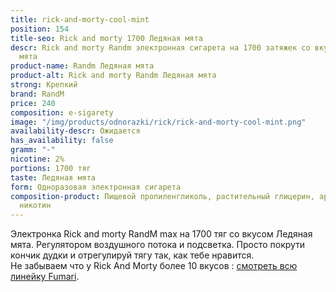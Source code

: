 ```yaml
---
title: rick-and-morty-cool-mint
position: 154
title-seo: Rick and morty 1700 Ледяная мята
descr: Rick and morty Randm электронная сигарета на 1700 затяжек со вкусом Ледяная
  мята
product-name: Randm Ледяная мята
product-alt: Rick and morty Randm Ледяная мята
strong: Крепкий
brand: RandM
price: 240
composition: e-sigarety
image: "/img/products/odnorazki/rick/rick-and-morty-cool-mint.png"
availability-descr: Ожидается
has_availability: false
gramm: "-"
nicotine: 2%
portions: 1700 тяг
taste: Ледяная мята
form: Одноразовая электронная сигарета
composition-product: Пищевой пропиленгликоль, растительный глицерин, ароматизатор,
  никотин
---
```


Электронка Rick and morty ️RandM max на 1700 тяг со вкусом Ледяная мята. Регулятором воздушного потока и подсветка. Просто покрути кончик дудки и отрегулируй тягу так, как тебе нравится.<br>
Не забываем что у Rick And Morty более 10 вкусов : [смотреть всю линейку Fumari](/pods-rick-and-morty).